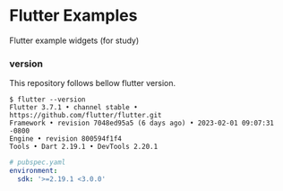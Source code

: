 # Flutter Examples
Flutter example widgets (for study)
### version
This repository follows bellow flutter version.
```shell
$ flutter --version
Flutter 3.7.1 • channel stable • https://github.com/flutter/flutter.git
Framework • revision 7048ed95a5 (6 days ago) • 2023-02-01 09:07:31 -0800
Engine • revision 800594f1f4
Tools • Dart 2.19.1 • DevTools 2.20.1
```
```yaml
# pubspec.yaml
environment:
  sdk: '>=2.19.1 <3.0.0'
```